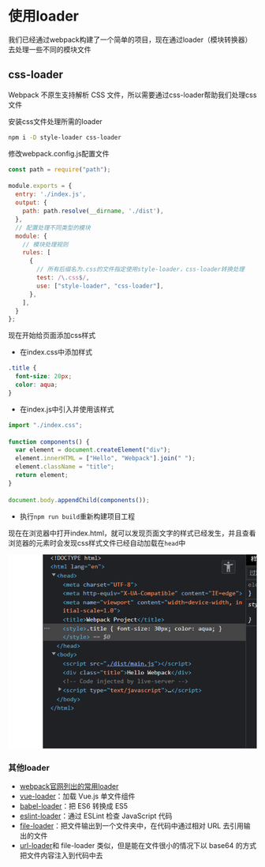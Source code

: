 # 使用loader

我们已经通过webpack构建了一个简单的项目，现在通过loader（模块转换器）去处理一些不同的模块文件

## css-loader

Webpack 不原生支持解析 CSS 文件，所以需要通过css-loader帮助我们处理css文件

安装css文件处理所需的loader

```bash
npm i -D style-loader css-loader
```

修改webpack.config.js配置文件

```js
const path = require("path");

module.exports = {
  entry: './index.js',
  output: {
    path: path.resolve(__dirname, './dist'),
  },
  // 配置处理不同类型的模块
  module: {
    // 模块处理规则
    rules: [
      {
        // 所有后缀名为.css的文件指定使用style-loader，css-loader转换处理
        test: /\.css$/,
        use: ["style-loader", "css-loader"],
      },
    ],
  }
};
```

现在开始给页面添加css样式

- 在index.css中添加样式
  
```css
.title {
  font-size: 20px;
  color: aqua;
}
```

- 在index.js中引入并使用该样式

```js
import "./index.css";

function components() {
  var element = document.createElement("div");
  element.innerHTML = ["Hello", "Webpack"].join(" ");
  element.className = "title";
  return element;
}

document.body.appendChild(components());
```

- 执行`npm run build`重新构建项目工程

现在在浏览器中打开index.html，就可以发现页面文字的样式已经发生，并且查看浏览器的元素时会发现css样式文件已经自动加载在`head`中

![head中加载的style](../../../.vuepress/public/images/prtScn1.png)

### 其他loader

- [webpack官网列出的常用loader](https://www.webpackjs.com/loaders/)
- [vue-loader](https://vue-loader.vuejs.org/zh/)：加载 Vue.js 单文件组件
- [babel-loader](https://github.com/babel/babel-loader)：把 ES6 转换成 ES5
- [eslint-loader](https://github.com/webpack-contrib/eslint-loader)：通过 ESLint 检查 JavaScript 代码
- [file-loader](https://github.com/webpack-contrib/file-loader)：把文件输出到一个文件夹中，在代码中通过相对 URL 去引用输出的文件
- [url-loader](https://github.com/webpack-contrib/url-loader)和 file-loader 类似，但是能在文件很小的情况下以 base64 的方式把文件内容注入到代码中去
